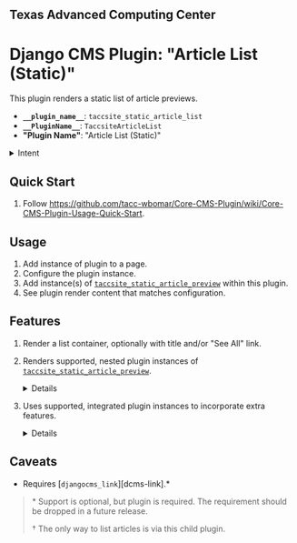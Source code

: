 ## Texas Advanced Computing Center
# Django CMS Plugin: "Article List (Static)"

This plugin renders a static list of article previews.

- __`__plugin_name__`__: `taccsite_static_article_list`
- __`__PluginName__`__: `TaccsiteArticleList`
- __"Plugin Name"__: "Article List (Static)"

<details><summary>Intent</summary>

_This plugin only exists because of the unavailaibility of a solution to sync news between two TACC websites. To learn more, see [TACC/Core-CMS wiki page "Static-Article-Plugins"][tacc-sa-plugins]._

</details>

## Quick Start

1. Follow https://github.com/tacc-wbomar/Core-CMS-Plugin/wiki/Core-CMS-Plugin-Usage-Quick-Start.

## Usage

1. Add instance of plugin to a page.
1. Configure the plugin instance.
1. Add instance(s) of [`taccsite_static_article_preview`][tacc-sa-preview] within this plugin.
1. See plugin render content that matches configuration.

## Features

1. Render a list container, optionally with title and/or "See All" link.
2. Renders supported, nested plugin instances of [`taccsite_static_article_preview`][tacc-sa-preview].
    <details>

    | kind | description |
    | :- | :- |
    | News | [external news articles][tacc-sa-plugins] |
    | Documents | [single-topic documents][tacc-core-docs] |
    | Allocations | [date range for applications][fp-allocs] |
    | Events | [learning opportunities][tacc-learn] |

    </details>
3. Uses supported, integrated plugin instances to incorporate extra features.
    <details>

    | feature | supported by |
    | :- | :- |
    | a "See All" hyperlink | [`taccsite_data_list`][dcms-link] |

    </details>

## Caveats

- Requires [`djangocms_link`][dcms-link].\*

> \* Support is optional, but plugin is required. The requirement should be dropped in a future release.
>
> † The only way to list articles is via this child plugin.



[fp-allocs]: https://frontera-portal.tacc.utexas.edu/allocations/

[tacc-learn]: https://learn.tacc.utexas.edu/
[tacc-core-docs]: https://cep.tacc.utexas.edu/guides/
[tacc-sa-plugins]: https://github.com/TACC/Core-CMS/wiki/Static-Article-Plugins
[tacc-sa-preview]: https://github.com/tacc-wbomar/Core-CMS-Plugin-Static-Article-Preview
